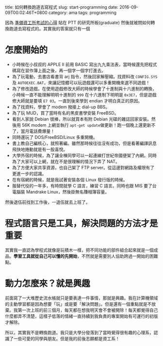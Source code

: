 title: 如何轉換跑道去寫程式
slug: start-programming
date: 2016-09-09T00:02:46T+0800
category: ama
tags: programming

因為 [準備資工所考試的心得](/posts/2016/09/08/cs-graduate-school/) 貼在 PTT 的研究所板(graduate) 然後就被問如何轉換跑道去寫程式的。其實我的答案就只有一個

# 怎麼開始的

* 小時候在小叔叔的 APPLE II 前用 BASIC 寫出九九乘法表，當時候還先把程式碼寫在習作簿上面之後，再一個字一個字打進去。
* 為了玩電動，去書店看書背 arj 指令，然後回家解壓縮。找資料改 `CONFIG.SYS` 及 `AUTOEXEC.BAT`，來讓記憶體可以玩遊戲還可以多重開機來選不同遊戲！
* 為了修改遊戲，在使用遊戲修改大師的時候學會了十進制與十六進制的轉換，小時候一直不能理解明明十進制的 `999` 在十六進制下明明是 `0x3E7`，但是遊戲修大師就是要填 `E7 03`。一直到後來學到 endian 才明白真正的原因。
* 為了找資料，學會了 modem 撥接上 dial-up BBS。
* 為了玩 MUD，買了當時有名的黑皮書學安裝 FreeBSD。
* 看到人家說 Debian 很棒，所以就買本有附 Debian 光碟的雜誌回家安裝。然後用 56K modem 上網並執行 `apt-get update`做更新！跑一個晚上還更新不了，當月電話費爆量！
* 同時還玩了 DOS/FreeBSD/Linux 多重開機。  
* 書上教自己編核心，就照著編。雖然那時候往往沒有成功，但是看著編譯訊息飛快地捲動就是有一股喜悅。
* 大學外宿的時候，為了讓全棟同學可以一起連線打世紀帝國便架了內網。同時為了大家可以上網，就在不是很理解的情況下弄了 NAT。
* 為了方便大家共享資源，也自己架了 FTP server。從這邊對網路及權限有了更進一步的認識。
* 在有宿網的時候，就是我試著安裝各個 Linux 發行版的時候。
* 服替代役的一年多，有時間就學 C 語言，練習 C 語言。同時也跟 MIS 要了台電腦裝 Mandrake Linux，然後掛無名賺相簿容量。

然後退伍前找到工作後，一退伍就去上班了。

# 程式語言只是工具，解決問題的方法才是重要

其實我一直認為學程式就像是玩積木一樣，把不同功能的部件組合起來就是一個成品。**學習工具就從自己可以懂的先開始**，不然就是需要別人協助跨過一開始的困難點。

# 動力怎麼來？就是興趣

前面寫了一大堆歷史流水帳就只是要表達一件事情，那就是興趣。我在計算機領域的主動學習都是因為想要「玩」或是要「解決問題」。但是還有一個重點就是不放棄。我第一次上班的前三個月，每天都在想我明天會不會被開除！每天都覺得自己什麼都弄不清楚，這樣子低落的情緒一直持續到我負責的專案開始有可運行的初版才解除。

所以，其實我不是轉換跑道。我只是大學分發落到了當時覺得很有趣的心理系，認識了一些可愛的同學與朋友。但是我的前後志願都是資工系！
